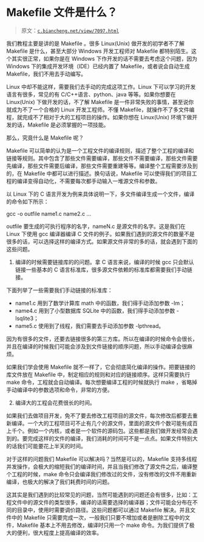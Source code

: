 # Makefile 文件是什么？

> 原文：[`c.biancheng.net/view/7097.html`](http://c.biancheng.net/view/7097.html)

我们教程主要是讲的是 Makefile 。很多 Linux(Unix) 做开发的初学者不了解 Makefile 是什么，甚至大部分 Windows 开发工程师对 Makefile 都特别陌生。这个其实很正常，如果你是在 Windows 下作开发的话不需要去考虑这个问题，因为 Windows 下的集成开发环境（IDE）已经内置了 Makefile，或者说会自动生成 Makefile，我们不用去手动编写。

Linux 中却不能这样，需要我们去手动的完成这项工作。Linux 下可以学习的开发语言有很多，常见的有 C/C++语言、python、java 等等。如果你想要在 Linux(Unix) 下做开发的话，不了解 Makefile 是一件非常失败的事情，甚至说你就成为不了一个合格的 Linux 开发工程师。不懂 Makefile，就操作不了多文件编程，就完成不了相对于大的工程项目的操作。如果你想在 Linux(Unix) 环境下做开发的话，Makefile 是必须掌握的一项技能。

那么，究竟什么是 Makefile 呢？

Makefile 可以简单的认为是一个工程文件的编译规则，描述了整个工程的编译和链接等规则。其中包含了那些文件需要编译，那些文件不需要编译，那些文件需要先编译，那些文件需要后编译，那些文件需要重建等等。编译整个工程需要涉及到的，在 Makefile 中都可以进行描述。换句话说，Makefile 可以使得我们的项目工程的编译变得自动化，不需要每次都手动输入一堆源文件和参数。

以 Linux 下的 C 语言开发为例来具体说明一下，多文件编译生成一个文件，编译的命令如下所示：

gcc -o outfile name1.c name2.c ...

outfile 要生成的可执行程序的名字，nameN.c 是源文件的名字。这是我们在 Linux 下使用 gcc 编译器编译 C 文件的例子。如果我们遇到的源文件的数量不是很多的话，可以选择这样的编译方式。如果源文件非常的多的话，就会遇到下面的这些问题。

1) 编译的时候需要链接库的的问题。拿 C 语言来说，编译的时候 gcc 只会默认链接一些基本的 C 语言标准库，很多源文件依赖的标准库都需要我们手动链接。

下面列举了一些需要我们手动链接的标准库：

*   name1.c 用到了数学计算库 math 中的函数，我们得手动添加参数 -Im；
*   name4.c 用到了小型数据库 SQLite 中的函数，我们得手动添加参数 -lsqlite3；
*   name5.c 使用到了线程，我们需要去手动添加参数 -lpthread。

因为有很多的文件，还要去链接很多的第三方库。所以在编译的时候命令会很长，并且在编译的时候我们可能会涉及到文件链接的顺序问题，所以手动编译会很麻烦。

如果我们学会使用 Makefile 就不一样了，它会彻底简化编译的操作。把要链接的库文件放在 Makefile 中，制定相应的规则和对应的链接顺序。这样只需要执行 make 命令，工程就会自动编译。每次想要编译工程的时候就执行 make ，省略掉手动编译中的参数选项和命令，非常的方便。

2) 编译大的工程会花费很长的时间。

如果我们去做项目开发，免不了要去修改工程项目的源文件，每次修改后都要去重新编译。一个大的工程项目可不止有几个的源文件，里面的源文件个数可能有成百上千个。例如一个内核，或者是一个软件的源码包。这些都是我们做开发经常会遇到的。要完成这样的文件的编译，我们消耗的时间可不是一点点。如果文件特别大的话我们可能要花上半天的时间。

对于这样的问题我们 Makefile 可以解决吗？当然是可以的，Makefile 支持多线程并发操作，会极大的缩短我们的编译时间，并且当我们修改了源文件之后，编译整个工程的时候，make 命令只会编译我们修改过的文件，没有修改的文件不用重新编译，也极大的解决了我们耗费时间的问题。

这其实是我们遇到的比较常见的问题，当然可能遇到的问题还会有很多，比如：工程文件中的源文件的类型很多，编译的话需要选择的编译器；文件可能会分布在不同的目录中，使用时需要调价路径。这些问题都可以通过 Makefile 解决。并且文件中的 Makefile 只需要完成一次，一般我们只要不增加或者是删除工程中的文件，Makefile 基本上不用去修改，编译时只用一个 make 命令。为我们提供了极大的便利，很大程度上提高编译的效率。